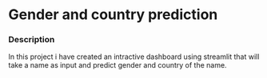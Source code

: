 # Gender and country prediction 

### Description
In this project i have created an intractive dashboard using streamlit that will take a name as input and predict gender and country of the name. 